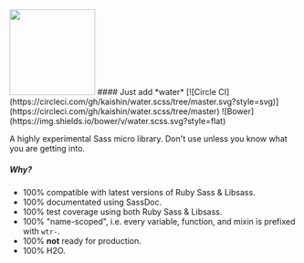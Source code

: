 <img src="https://db.tt/M9Zrr59Q" width="150" />
#### Just add *water* [![Circle CI](https://circleci.com/gh/kaishin/water.scss/tree/master.svg?style=svg)](https://circleci.com/gh/kaishin/water.scss/tree/master) ![Bower](https://img.shields.io/bower/v/water.scss.svg?style=flat)

A highly experimental Sass micro library. Don't use unless you know what you
are getting into.

##### Why?

- 100% compatible with latest versions of Ruby Sass & Libsass.
- 100% documentated using SassDoc.
- 100% test coverage using both Ruby Sass & Libsass.
- 100% "name-scoped", i.e. every variable, function, and mixin is prefixed with `wtr-`.
- 100% **not** ready for production.
- 100% H2O.

